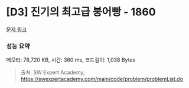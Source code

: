 # [D3] 진기의 최고급 붕어빵 - 1860 

[문제 링크](https://swexpertacademy.com/main/code/problem/problemDetail.do?contestProbId=AV5LsaaqDzYDFAXc) 

### 성능 요약

메모리: 78,720 KB, 시간: 360 ms, 코드길이: 1,038 Bytes



> 출처: SW Expert Academy, https://swexpertacademy.com/main/code/problem/problemList.do